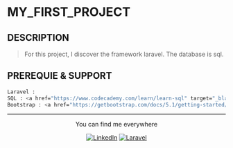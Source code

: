 # MY_FIRST_PROJECT

## DESCRIPTION

> For this project, I discover the framework laravel. The database is sql.
## PREREQUIE & SUPPORT

```bash
Laravel : 
SQL : <a href="https://www.codecademy.com/learn/learn-sql" target="_blank"><img src="" alt="SQL"></a>
Bootstrap : <a href="https://getbootstrap.com/docs/5.1/getting-started/introduction/" target="_blank"><img src="" alt="Bootstrap"></a>
```

<div align="center">

---

You can find me everywhere

<a href="https://www.linkedin.com/in/mawul%C3%A9-toudoguin-54a0831a3/" target="_blank"><img src="https://img.shields.io/badge/LinkedIn-%230077B5.svg?&style=flat-square&logo=linkedin&logoColor=white" alt="LinkedIn"></a>
<a href="https://laravel.com/docs/5.5" target="_blank"><img src="https://img.shields.io/badge/Laravel?style=flat-square&logo=laravel&logoColor=red&color=white" alt="Laravel"></a>
</div>